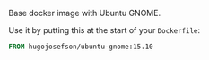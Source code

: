 Base docker image with Ubuntu GNOME.

Use it by putting this at the start of your `Dockerfile`:

```Dockerfile
FROM hugojosefson/ubuntu-gnome:15.10
```
